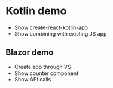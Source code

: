 # Kotlin demo
* Show create-react-kotlin-app
* Show combining with existing JS app

## Blazor demo
* Create app through VS
* Show counter component
* Show API calls

